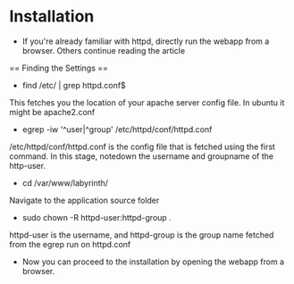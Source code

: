 Installation
============

* If you're already familiar with httpd, directly run the webapp from a browser. Others continue reading the article

== Finding the Settings ==

* find /etc/ | grep httpd\.conf$

This fetches you the location of your apache server config file. In ubuntu it might be apache2.conf

* egrep -iw '^user|^group' /etc/httpd/conf/httpd.conf

/etc/httpd/conf/httpd.conf is the config file that is fetched using the first command. In this stage,
notedown the username and groupname of the http-user.

* cd /var/www/labyrinth/

Navigate to the application source folder

* sudo chown -R httpd-user:httpd-group .

httpd-user is the username, and httpd-group is the group name fetched from the egrep run on httpd.conf

* Now you can proceed to the installation by opening the webapp from a browser.



